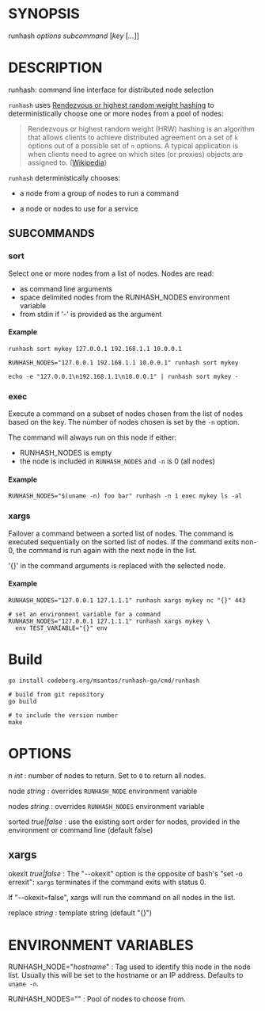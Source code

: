 # SYNOPSIS

runhash *options* *subcommand* [*key* [*...*]]

# DESCRIPTION

runhash: command line interface for distributed node selection

`runhash` uses [Rendezvous or highest random weight
hashing](http://www.eecs.umich.edu/techreports/cse/96/CSE-TR-316-96.pdf)
to deterministically choose one or more nodes from a pool of nodes:

> Rendezvous or highest random weight (HRW) hashing is
> an algorithm that allows clients to achieve distributed
> agreement on a set of `k` options out of a possible set of
> `n` options. A typical application is when clients need
> to agree on which sites (or proxies) objects are assigned
> to. ([Wikipedia](https://en.wikipedia.org/wiki/Rendezvous_hashing))

`runhash` deterministically chooses:

* a node from a group of nodes to run a command

* a node or nodes to use for a service

## SUBCOMMANDS

### sort

Select one or more nodes from a list of nodes. Nodes are read:

* as command line arguments
* space delimited nodes from the RUNHASH_NODES environment variable
* from stdin if '-' is provided as the argument

#### Example

```
runhash sort mykey 127.0.0.1 192.168.1.1 10.0.0.1

RUNHASH_NODES="127.0.0.1 192.168.1.1 10.0.0.1" runhash sort mykey

echo -e "127.0.0.1\n192.168.1.1\n10.0.0.1" | runhash sort mykey -
```

### exec

Execute a command on a subset of nodes chosen from the list of nodes
based on the key. The number of nodes chosen is set by the `-n` option.

The command will always run on this node if either:
* RUNHASH_NODES is empty
* the node is included in `RUNHASH_NODES` and `-n` is 0 (all nodes)

#### Example

```
RUNHASH_NODES="$(uname -n) foo bar" runhash -n 1 exec mykey ls -al
```

### xargs

Failover a command between a sorted list of nodes. The command is executed
sequentially on the sorted list of nodes. If the command exits non-0,
the command is run again with the next node in the list.

'{}' in the command arguments is replaced with the selected node.

#### Example

```
RUNHASH_NODES="127.0.0.1 127.1.1.1" runhash xargs mykey nc "{}" 443

# set an environment variable for a command
RUNHASH_NODES="127.0.0.1 127.1.1.1" runhash xargs mykey \
  env TEST_VARIABLE="{}" env
```

# Build

```
go install codeberg.org/msantos/runhash-go/cmd/runhash

# build from git repository
go build

# to include the version number
make
```

# OPTIONS

n *int*
: number of nodes to return. Set to `0` to return all nodes.

node *string*
: overrides `RUNHASH_NODE` environment variable

nodes *string*
: overrides `RUNHASH_NODES` environment variable

sorted *true|false*
: use the existing sort order for nodes, provided in the environment or
command line (default false)

## xargs

okexit *true|false*
: The "--okexit" option is the opposite of bash's "set -o errexit": `xargs`
terminates if the command exits with status 0.

If "--okexit=false", xargs will run the command on all nodes in
the list.

replace *string*
: template string (default "{}")

# ENVIRONMENT VARIABLES

RUNHASH_NODE="*hostname*"
: Tag used to identify this node in the node list. Usually this will be
set to the hostname or an IP address. Defaults to `uname -n`.

RUNHASH_NODES=""
: Pool of nodes to choose from.
